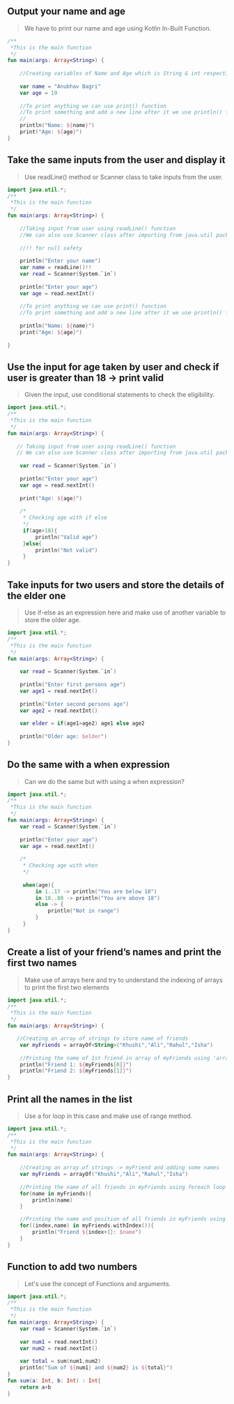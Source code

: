 ## Output your name and age

> We have to print our name and age using Kotlin In-Built Function.

```kotlin
/**
 *This is the main function
 */
fun main(args: Array<String>) {
    
    //Creating variables of Name and Age which is String & int respectively
    
    var name = "Anubhav Bagri"
  	var age = 19
    
    //To print anything we can use print() function
    //To print something and add a new line after it we use println() function
    //
    println("Name: ${name}")
    print("Age: ${age}")
}
```

## Take the same inputs from the user and display it
> Use readLine() method or Scanner class to take inputs from the user.

```kotlin
import java.util.*;
/**
 *This is the main function
 */
fun main(args: Array<String>) {
    
    //Taking input from user using readLine() function
    //We can also use Scanner class after importing from java.util package
    
    //!! for null safety
    
    println("Enter your name")
    var name = readLine()!!
    var read = Scanner(System.`in`)
    
    println("Enter your age")
  	var age = read.nextInt()
    
    //To print anything we can use print() function
    //To print something and add a new line after it we use println() function
   
    println("Name: ${name}")
    print("Age: ${age}")
    
}
```

## Use the input for age taken by user and check if user is greater than 18 -> print valid
> Given the input, use conditional statements to check the eligibility.

```kotlin
import java.util.*;
/**
 *This is the main function
 */
fun main(args: Array<String>) {
    
   // Taking input from user using readLine() function
   // We can also use Scanner class after importing from java.util package
    
    var read = Scanner(System.`in`)
    
    println("Enter your age")
  	var age = read.nextInt()
    
    print("Age: ${age}")
    
    /*
     * Checking age with if else
     */
     if(age>18){
         println("Valid age")
     }else{
         println("Not valid")
     }   
}
```

## Take inputs for two users and store the details of the elder one
> Use if-else as an expression here and make use of another variable to store the older age.

```kotlin
import java.util.*;
/**
 *This is the main function
 */
fun main(args: Array<String>) {
    
    var read = Scanner(System.`in`)
    
    println("Enter first persons age")
  	var age1 = read.nextInt()
    
    println("Enter second persons age")
  	var age2 = read.nextInt()
    
    var elder = if(age1>age2) age1 else age2
    
    println("Older age: $elder")
}
```

## Do the same with a when expression
> Can we do the same but with using a when expression?

``` kotlin
import java.util.*;
/**
 *This is the main function
 */
fun main(args: Array<String>) { 
    var read = Scanner(System.`in`)
    
    println("Enter your age")
  	var age = read.nextInt()
    
    /*
     * Checking age with when
     */
     
     when(age){
         in 1..17 -> println("You are below 18")
         in 18..80 -> println("You are above 18")
         else -> {
             println("Not in range")
         }
     }   
}
```

## Create a list of your friend’s names and print the first two names
> Make use of arrays here and try to understand the indexing of arrays to print the first two elements

```kotlin
import java.util.*;
/**
 *This is the main function
 */
fun main(args: Array<String>) {

   //Creating an array of strings to store name of friends
    var myFriends = arrayOf<String>("Khushi","Ali","Rahul","Isha")
    
    //Printing the name of 1st friend in array of myFriends using 'arrayName[index of element]'
    println("Friend 1: ${myFriends[0]}")
    println("Friend 2: ${myFriends[1]}")  
}
```

## Print all the names in the list
>Use a for loop in this case and make use of range method.

```kotlin
import java.util.*;
/**
 *This is the main function
 */
fun main(args: Array<String>) {
   
    //Creating an array of strings -> myFriend and adding some names
    var myFriends = arrayOf("Khushi","Ali","Rahul","Isha")
    
    //Printing the name of all friends in myFriends using foreach loop
    for(name in myFriends){
        println(name)
    }

    //Printing the name and position of all friends in myFriends using foreach loop
    for((index,name) in myFriends.withIndex()){
        println("Friend ${index+1}: $name")
    }
}
```

## Function to add two numbers
> Let's use the concept of Functions and arguments.

```kotlin
import java.util.*;
/**
 *This is the main function
 */
fun main(args: Array<String>) {
 	var read = Scanner(System.`in`)
    
    var num1 = read.nextInt()
    var num2 = read.nextInt()
    
    var total = sum(num1,num2)
    println("Sum of ${num1} and ${num2} is ${total}")   
}
fun sum(a: Int, b: Int) : Int{
    return a+b
}
```
